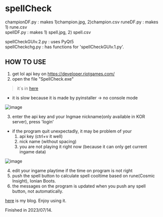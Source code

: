 # spellCheck  
championDF.py : makes 1)champion.jpg, 2)champion.csv 
runeDF.py : makes 1) rune.csv  
spellDF.py : makes 1) spell.jpg, 2) spell.csv  
  
spellCheckGUIv.2.py : uses PyQt5  
spellCheckchg.py : has functions for 'spellCheckGUIv.1.py'.  

## HOW TO USE  
1. get lol api key on https://developer.riotgames.com/  
2. open the file "SpellCheck.exe"
> it`s in [here](https://drive.google.com/file/d/1k-VeOM70okYMMdEfZEadJG54Bvy1dq-A/view?usp=sharing)   
* it is slow because it is made by pyinstaller -> no console mode
  
![image](https://github.com/DeckofKard/spellCheck/assets/113531187/c6ecea32-db97-4ca1-8d4f-37d8677bd448)

3. enter the api key and your Ingmae nickname(only available in KOR server), press 'login'
* if the program quit unexpectadly, it may be problem of your
    1) api key (ctrl+v it well)
    2) nick name (without spacing)
    3) you are not playing it right now (because it can only get current ingame data)
  
![image](https://github.com/DeckofKard/spellCheck/assets/113531187/70235f6e-9aab-4a5d-ac1d-ae994734a4fb)
  
4. edit your ingame playtime if the time on program is not right
5. push the spell button to calculate spell cooltime based on rune(Cosmic Insight), Ionian Boots.
6. the messages on the program is updated when you push any spell button, not automatically.
   
[here](https://blog.naver.com/qww9363/223143947574) is my blog. Enjoy using it. 

Finished in 2023/07/14.
